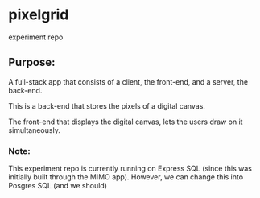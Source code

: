 # pixelgrid
experiment repo

## Purpose:

A full-stack app that consists of a client, the front-end, and a server, the back-end.

This is a back-end that stores the pixels of a digital canvas.

The front-end that displays the digital canvas, lets the users draw on it simultaneously.

### Note:
This experiment repo is currently running on Express SQL (since this was initially built through the MIMO app). However, we can change this into Posgres SQL (and we should)
